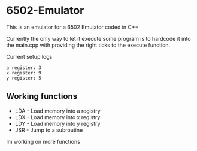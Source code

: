 # 6502-Emulator

This is an emulator for a 6502 Emulator coded in C++

Currently the only way to let it execute some program is to hardcode it into the main.cpp with providing the right ticks to the execute function.

Current setup logs

```
a register: 3
x register: 9
y register: 5
```

## Working functions

 - LDA - Load memory into a registry
 - LDX - Load memory into x registry
 - LDY - Load memory into y registry
 - JSR - Jump to a subroutine

Im working on more functions
